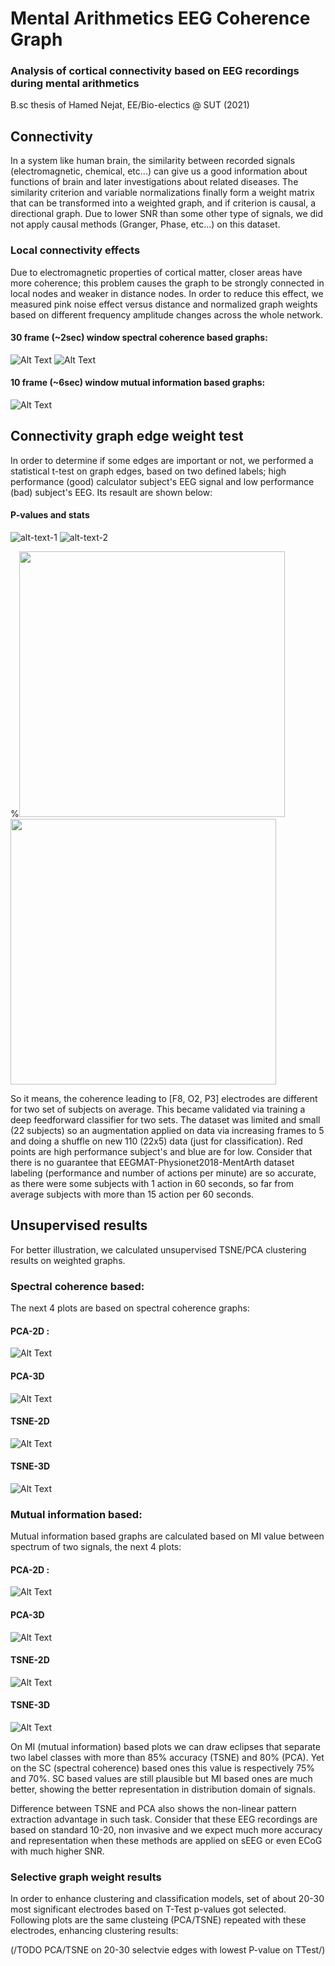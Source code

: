 # Mental Arithmetics EEG Coherence Graph

### Analysis of cortical connectivity based on EEG recordings during mental arithmetics

B.sc thesis of Hamed Nejat, EE/Bio-electics @ SUT (2021)

## Connectivity

In a system like human brain, the similarity between recorded signals (electromagnetic, chemical, etc...) can give us a good information about functions of brain and later investigations about related diseases. The similarity criterion and variable normalizations finally form a weight matrix that can be transformed into a weighted graph, and if criterion is causal, a directional graph. Due to lower SNR than some other type of signals, we did not apply causal methods (Granger, Phase, etc...) on this dataset.

### Local connectivity effects

Due to electromagnetic properties of cortical matter, closer areas have more coherence; this problem causes the graph to be strongly connected in local nodes and weaker in distance nodes. In order to reduce this effect, we measured pink noise effect versus distance and normalized graph weights based on different frequency amplitude changes across the whole network. 

#### 30 frame (~2sec) window spectral coherence based graphs:
![Alt Text](https://github.com/HNXJ/MentalArthGraph/blob/main/Animate/sg30_15_25.gif)
![Alt Text](https://github.com/HNXJ/MentalArthGraph/blob/main/Animate/sb30_15_25.gif)

#### 10 frame (~6sec) window mutual information based graphs:
![Alt Text](https://github.com/HNXJ/MentalArthGraph/blob/main/Animate/sg10_32_38.gif)

## Connectivity graph edge weight test

In order to determine if some edges are important or not, we performed a statistical t-test on graph edges, based on two defined labels; high performance (good) calculator subject's EEG signal and low performance (bad) subject's EEG. Its resault are shown below:


#### P-values and stats
![alt-text-1](https://github.com/HNXJ/MentalArthGraph/blob/main/Animate/ztpval_fs_0_ff_1.png "Pvalues") ![alt-text-2](https://github.com/HNXJ/MentalArthGraph/blob/main/Animate/ztstat_fs_0_ff_1.png "Stats")

%<img src="image1.png" width="425"/> <img src="image2.png" width="425"/> 

So it means, the coherence leading to [F8, O2, P3] electrodes are different for two set of subjects on average. This became validated via training a deep feedforward classifier for two sets. The dataset was limited and small (22 subjects) so an augmentation applied on data via increasing frames to 5 and doing a shuffle on new 110 (22x5) data (just for classification). Red points are high performance subject's and blue are for low. Consider that there is no guarantee that EEGMAT-Physionet2018-MentArth dataset labeling (performance and number of actions per minute) are so accurate, as there were some subjects with 1 action in 60 seconds, so far from average subjects with more than 15 action per 60 seconds.


## Unsupervised results

For better illustration, we calculated unsupervised TSNE/PCA clustering results on weighted graphs.

### Spectral coherence based:
The next 4 plots are based on spectral coherence graphs:
 
#### PCA-2D :
![Alt Text](https://github.com/HNXJ/MentalArthGraph/blob/main/Plots/sc_pca2.png)

#### PCA-3D
![Alt Text](https://github.com/HNXJ/MentalArthGraph/blob/main/Plots/sc_pca3.png)

#### TSNE-2D
![Alt Text](https://github.com/HNXJ/MentalArthGraph/blob/main/Plots/sc_tsne2.png)

#### TSNE-3D
![Alt Text](https://github.com/HNXJ/MentalArthGraph/blob/main/Plots/sc_tsne3.png)


### Mutual information based:
Mutual information based graphs are calculated based on MI value between spectrum of two signals, the next 4 plots:

#### PCA-2D :
![Alt Text](https://github.com/HNXJ/MentalArthGraph/blob/main/Plots/mi_pca2.png)

#### PCA-3D
![Alt Text](https://github.com/HNXJ/MentalArthGraph/blob/main/Plots/mi_pca3.png)

#### TSNE-2D
![Alt Text](https://github.com/HNXJ/MentalArthGraph/blob/main/Plots/mi_tsne2.png)

#### TSNE-3D
![Alt Text](https://github.com/HNXJ/MentalArthGraph/blob/main/Plots/mi_tsne3.png)


On MI (mutual information) based plots we can draw eclipses that separate two label classes with more than 85% accuracy (TSNE) and 80% (PCA). Yet on the SC (spectral coherence) based ones this value is respectively 75% and 70%. SC based values are still plausible but MI based ones are much better, showing the better representation in distribution domain of signals.

Difference between TSNE and PCA also shows the non-linear pattern extraction advantage in such task. Consider that these EEG recordings are based on standard 10-20, non invasive and we expect much more accuracy and representation when these methods are applied on sEEG or even ECoG with much higher SNR. 

### Selective graph weight results

In order to enhance clustering and classification models, set of about 20-30 most significant electrodes based on T-Test p-values got selected. Following plots are the same clusteing (PCA/TSNE) repeated with these electrodes, enhancing clustering results:

(/TODO PCA/TSNE on 20-30 selectvie edges with lowest P-value on TTest/)
